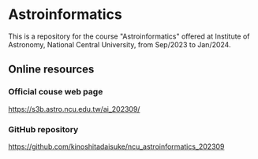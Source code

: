 # Astroinformatics

This is a repository for the course "Astroinformatics" offered at Institute of Astronomy, National Central University, from Sep/2023 to Jan/2024.

## Online resources

### Official couse web page

https://s3b.astro.ncu.edu.tw/ai_202309/

### GitHub repository

https://github.com/kinoshitadaisuke/ncu_astroinformatics_202309
